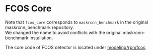 # FCOS Core

Note that `fcos_core` corresponds to `maskrcnn_benchmark` in the original maskrcnn_benchmark repository. \
We changed the name to avoid conflicts with the original maskrcnn-benchmark installation.

The core code of FCOS detector is located under [modeling/rpn/fcos](modeling/rpn/fcos).
